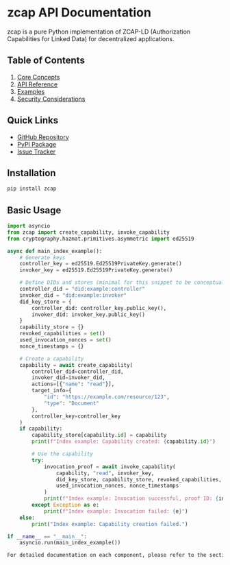 # zcap API Documentation

zcap is a pure Python implementation of ZCAP-LD (Authorization Capabilities for Linked Data) for decentralized applications.

## Table of Contents

1. [Core Concepts](core-concepts.md)
2. [API Reference](api-reference.md)
3. [Examples](examples.md)
4. [Security Considerations](security.md)

## Quick Links

- [GitHub Repository](https://github.com/yourusername/zcap)
- [PyPI Package](https://pypi.org/project/zcap/)
- [Issue Tracker](https://github.com/yourusername/zcap/issues)

## Installation

```bash
pip install zcap
```

## Basic Usage

```python
import asyncio
from zcap import create_capability, invoke_capability
from cryptography.hazmat.primitives.asymmetric import ed25519

async def main_index_example():
    # Generate keys
    controller_key = ed25519.Ed25519PrivateKey.generate()
    invoker_key = ed25519.Ed25519PrivateKey.generate()

    # Define DIDs and stores (minimal for this snippet to be conceptually runnable)
    controller_did = "did:example:controller"
    invoker_did = "did:example:invoker"
    did_key_store = {
        controller_did: controller_key.public_key(),
        invoker_did: invoker_key.public_key()
    }
    capability_store = {}
    revoked_capabilities = set()
    used_invocation_nonces = set()
    nonce_timestamps = {}

    # Create a capability
    capability = await create_capability(
        controller_did=controller_did,
        invoker_did=invoker_did,
        actions=[{"name": "read"}],
        target_info={
            "id": "https://example.com/resource/123",
            "type": "Document"
        },
        controller_key=controller_key
    )
    if capability:
        capability_store[capability.id] = capability
        print(f"Index example: Capability created: {capability.id}")

        # Use the capability
        try:
            invocation_proof = await invoke_capability(
                capability, "read", invoker_key,
                did_key_store, capability_store, revoked_capabilities,
                used_invocation_nonces, nonce_timestamps
            )
            print(f"Index example: Invocation successful, proof ID: {invocation_proof['id']}")
        except Exception as e:
            print(f"Index example: Invocation failed: {e}")
    else:
        print("Index example: Capability creation failed.")

if __name__ == "__main__":
    asyncio.run(main_index_example())

For detailed documentation on each component, please refer to the sections above. 